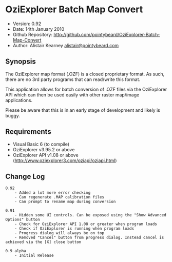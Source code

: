 # OziExplorer Batch Map Convert #

- Version: 0.92
- Date: 14th January 2010
- Github Repository: <http://github.com/pointybeard/OziExplorer-Batch-Map-Convert>
- Author: Alistair Kearney <alistair@pointybeard.com>

## Synopsis

The OziExplorer map format (.OZF) is a closed proprietary format. As such, there are no 3rd party programs that can read/write this format.

This application allows for batch conversion of .OZF files via the OziExplorer API which can then be used easily with other raster map/image applications.

Please be aware that this is in an early stage of development and likely is buggy.


## Requirements

- Visual Basic 6 (to compile)
- OziExplorer v3.95.2 or above
- OziExplorer API v1.08 or above (<http://www.oziexplorer3.com/oziapi/oziapi.html>)


## Change Log
	
	0.92
		- Added a lot more error checking
		- Can regenerate .MAP calibration files
		- Can prompt to rename map during conversion
	
	0.91
		- Hidden some UI controls. Can be exposed using the "Show Advanced Options" button
		- Check for OziExplorer API 1.08 or greater when program loads
		- Check if OziExplorer is running when program loads
		- Progress dialog will always be on top
		- Removed "Cancel" button from progress dialog. Instead cancel is achieved via the [X] close button

	0.9 alpha
		- Initial Release